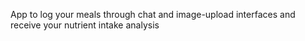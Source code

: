 App to log your meals through chat and image-upload interfaces and receive your nutrient intake analysis
